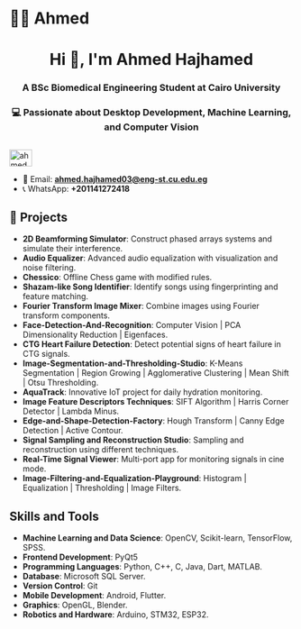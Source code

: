 # 🙎‍♂️ Ahmed

<h1 align="center">Hi 👋, I'm Ahmed Hajhamed </h1>

<h3 align="center">A BSc Biomedical Engineering Student at Cairo University</h3>
<h3 align="center">💻 Passionate about Desktop Development, Machine Learning, and Computer Vision </h3>

##

##



<p align="left">
  <a href="https://www.linkedin.com/in/ahmed-hajhamed/" target="blank">
    <img align="center" src="https://raw.githubusercontent.com/rahuldkjain/github-profile-readme-generator/master/src/images/icons/Social/linked-in-alt.svg" alt="ahmed hajhamed" height="30" width="40" />
  </a>
</p>

- 📧 Email: **ahmed.hajhamed03@eng-st.cu.edu.eg**
- 📞 WhatsApp: **+201141272418**

##


## 🚀 Projects
- **2D Beamforming Simulator**: Construct phased arrays systems and simulate their interference.
- **Audio Equalizer**: Advanced audio equalization with visualization and noise filtering.
- **Chessico**: Offline Chess game with modified rules.
- **Shazam-like Song Identifier**: Identify songs using fingerprinting and feature matching.
- **Fourier Transform Image Mixer**: Combine images using Fourier transform components.
- **Face-Detection-And-Recognition**: Computer Vision | PCA Dimensionality Reduction | Eigenfaces.
- **CTG Heart Failure Detection**: Detect potential signs of heart failure in CTG signals.
- **Image-Segmentation-and-Thresholding-Studio**: K-Means Segmentation | Region Growing | Agglomerative Clustering | Mean Shift | Otsu Thresholding.
- **AquaTrack**: Innovative IoT project for daily hydration monitoring.
- **Image Feature Descriptors Techniques**: SIFT Algorithm | Harris Corner Detector | Lambda Minus.
- **Edge-and-Shape-Detection-Factory**: Hough Transform | Canny Edge Detection | Active Contour.
- **Signal Sampling and Reconstruction Studio**: Sampling and reconstruction using different techniques.
- **Real-Time Signal Viewer**: Multi-port app for monitoring signals in cine mode.
- **Image-Filtering-and-Equalization-Playground**: Histogram | Equalization | Thresholding | Image Filters.



## Skills and Tools

- **Machine Learning and Data Science**: OpenCV, Scikit-learn, TensorFlow, SPSS.
- **Frontend Development**: PyQt5
- **Programming Languages**: Python, C++, C, Java, Dart, MATLAB.
- **Database**: Microsoft SQL Server.
- **Version Control**: Git
- **Mobile Development**: Android, Flutter.
- **Graphics**: OpenGL, Blender.
- **Robotics and Hardware**: Arduino, STM32, ESP32.
